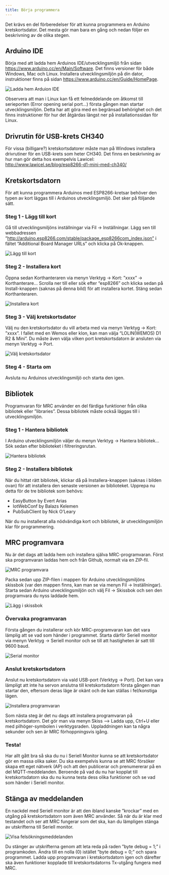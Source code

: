 ```yaml
---
title: Börja programmera
---
```

Det krävs en del förberedelser för att kunna programmera en Arduino kretskortsdator. Det mesta gör man bara en gång och nedan följer en beskrivning av de olika stegen.

## Arduino IDE
Börja med att ladda hem Arduinos IDE/utvecklingsmiljö från sidan https://www.arduino.cc/en/Main/Software. Det finns versioner för både Windows, Mac och Linux. Installera utvecklingsmiljön på din dator, instruktioner finns på sidan https://www.arduino.cc/en/Guide/HomePage.

![Ladda hem Arduion IDE](/img/mrc-sw01.png)

Observera att man i Linux kan få ett felmeddelande om åtkomst till serieporten (Error opening serial port…) första gången man startar utvecklingsmiljön. Detta har att göra med en begränsad behörighet och det finns instruktioner för hur det åtgärdas längst ner på installationssidan för Linux.


## Drivrutin för USB-krets CH340
För vissa (billigare?) kretskortsdatorer måste man på Windows installera drivrutiner för en USB-krets som heter CH340. Det finns en beskrivning av hur man gör detta hos exempelvis Lawicel: http://www.lawicel.se/blog/esp8266-d1-mini-med-ch340/


## Kretskortsdatorn
För att kunna programmera Arduinos med ESP8266-kretsar behöver den typen av kort läggas till i Arduinos utvecklingsmiljö. Det sker på följande sätt.

### Steg 1 - Lägg till kort
Gå till utvecklingsmiljöns inställningar via Fil -> Inställningar. Lägg sen till webbadressen ”http://arduino.esp8266.com/stable/package_esp8266com_index.json” i fältet “Additional Board Manager URLs” och klicka på Ok-knappen.

![Lägg till kort](/img/mrc-sw02.png)

### Steg 2 - Installera kort
Öppna sedan Korthanteraren via menyn Verktyg -> Kort: ”xxxx” -> Korthanterare… Scrolla ner till eller sök efter “esp8266” och klicka sedan på Install-knappen (saknas på denna bild) för att installera kortet. Stäng sedan Korthanteraren.

 ![Installera kort](/img/mrc-sw03.png)

### Steg 3 - Välj kretskortsdator
Välj nu den kretskortsdator du vill arbeta med via menyn Verktyg -> Kort: ”xxxx”. I fallet med en Wemos eller klon, kan man välja “LOLIN(WEMOS) D1 R2 & Mini”. Du måste även välja vilken port kretskortsdatorn är ansluten via menyn Verktyg -> Port.

![Välj kretskortsdator](/img/mrc-sw04.png)

### Steg 4 - Starta om
Avsluta nu Arduinos utvecklingsmiljö och starta den igen.


## Bibliotek

Programvaran för MRC använder en del färdiga funktioner från olika bibliotek eller ”libraries”. Dessa bibliotek måste också läggas till i utvecklingsmiljön.

### Steg 1 - Hantera bibliotek
I Arduino utvecklingsmiljön väljer du menyn Verktyg -> Hantera bibliotek… Sök sedan efter biblioteket i filtreringsrutan.

![Hantera bibliotek](/img/mrc-sw05.png)

### Steg 2 - Installera bibliotek
När du hittat rätt bibliotek, klickar då på Installera-knappen (saknas i bilden ovan) för att installera den senaste versionen av biblioteket. Upprepa nu detta för de tre bibliotek som behövs:

 - EasyButton by Evert Arias
 - IotWebConf by Balazs Kelemen
 - PubSubClient by Nick O’Leary

När du nu installerat alla nödvändiga kort och bibliotek, är utvecklingsmiljön klar för programmering.


## MRC programvara
Nu är det dags att ladda hem och installera själva MRC-programvaran. Först ska programvaran laddas hem och från Github, normalt via en ZIP-fil.

![MRC programvara](/img/mrc-sw06.png)

Packa sedan upp ZIP-filen i mappen för Arduino utvecklingsmiljöns skissbok (var den mappen finns, kan man se via menyn Fil -> Inställningar). Starta sedan Arduino utvecklingsmiljön och välj Fil -> Skissbok och sen den programvara du nyss laddade hem.

![Lägg i skissbok](/img/mrc-sw08.png)


### Övervaka programvaran
Första gången du installerar och kör MRC-programvaran kan det vara lämplig att se vad som händer i programmet. Starta därför Seriell monitor via menyn Verktyg -> Seriell monitor och se till att hastigheten är satt till 9600 baud.

![Serial monitor](/img/mrc-sw09.png)


### Anslut kretskortsdatorn
Anslut nu kretskortsdatorn via vald USB-port (Verktyg -> Port). Det kan vara lämpligt att inte ha servon anslutna till kretskortsdatorn första gången man startar den, eftersom deras läge är okänt och de kan ställas i fel/konstiga lägen.

![Installera programvaran](/img/mrc-sw11.png)

Som nästa steg är det nu dags att installera programvaran på kretskortsdatorn. Det gör man via menyn Skiss –> Ladda upp, Ctrl+U eller med pilhöger-symbolen i verktygsraden. Uppladdningen kan ta några sekunder och sen är MRC förhoppningsvis igång.


### Testa!
Har allt gått bra så ska du nu i Seriell Monitor kunna se att kretskortsdator gör en massa olika saker. Du ska exempelvis kunna se att MRC försöker skapa ett eget nätverk (AP) och att den publicerar och prenumererar på en del MQTT-meddelanden. Beroende på vad du nu har kopplat till kretskortsdatorn ska du nu kunna testa dess olika funktioner och se vad som händer i Seriell monitor.


## Stänga av meddelanden
En nackdel med Seriell monitor är att den ibland kanske ”krockar” med en utgång på kretskortsdatorn som även MRC använder. Så när du är klar med testandet och ser att MRC fungerar som det ska, kan du lämpligen stänga av utskrifterna till Seriell monitor.

![Visa felsökningsmeddelanden](/img/mrc-sw10.png)

Du stänger av utskrifterna genom att leta reda på raden ”byte debug = 1;” i programkoden. Ändra till en nolla (0) istället ”byte debug = 0;” och spara programmet. Ladda upp programvaran i kretskortsdatorn igen och därefter ska även funktioner kopplade till kretskortsdatorns Tx-utgång fungera med MRC.
